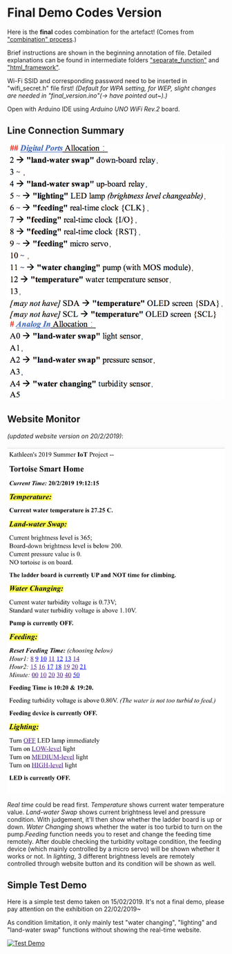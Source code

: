 # Final Demo Codes Version

Here is the **final** codes combination for the artefact! (Comes from ["combination" process](https://github.com/KathleenQ/tortoise-smart-home/tree/master/combination).)

Brief instructions are shown in the beginning annotation of file. Detailed explanations can be found in intermediate folders ["separate_function"](https://github.com/KathleenQ/tortoise-smart-home/tree/master/separate_function) and ["html_framework"](https://github.com/KathleenQ/tortoise-smart-home/tree/master/html_framework).

Wi-Fi SSID and corresponding password need to be inserted in "wifi_secret.h" file first! *(Default for WPA setting, for WEP, slight changes are needed in "final_version.ino"(-> have pointed out~).)*

Open with Arduino IDE using *Arduino UNO WiFi Rev.2* board.

## Line Connection Summary

![Line Connection](https://github.com/KathleenQ/tortoise-smart-home/blob/master/pictures/line-connection.jpg)

## Website Monitor 
*(updated website version on 20/2/2019)*:

![Website](https://github.com/KathleenQ/tortoise-smart-home/blob/master/pictures/website-monitor-200219.jpg)

*Real time* could be read first. *Temperature* shows current water temperature value. *Land-water Swap* shows current brightness level and pressure condition. With judgement, it'll then show whether the ladder board is up or down. *Water Changing* shows whether the water is too turbid to turn on the pump.*Feeding* function needs you to reset and change the feeding time remotely. After double checking the turbidity voltage condition, the feeding device (which mainly controlled by a micro servo) will be shown whether it works or not. In *lighting*, 3 different brightness levels are remotely controlled through website button and its condition will be shown as well.

## Simple Test Demo

Here is a simple test demo taken on 15/02/2019. It's not a final demo, please pay attention on the exhibition on 22/02/2019~

As condition limitation, it only mainly test "water changing", "lighting" and "land-water swap" functions without showing the real-time website.

[![Test Demo](http://img.youtube.com/vi/y2FGb_0lQKI/0.jpg)](http://www.youtube.com/watch?v=y2FGb_0lQKI)
